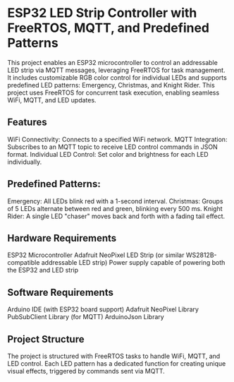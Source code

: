 # ESP32 LED Strip Controller with FreeRTOS, MQTT, and Predefined Patterns
This project enables an ESP32 microcontroller to control an addressable LED strip via MQTT messages, leveraging FreeRTOS for task management. It includes customizable RGB color control for individual LEDs and supports predefined LED patterns: Emergency, Christmas, and Knight Rider. This project uses FreeRTOS for concurrent task execution, enabling seamless WiFi, MQTT, and LED updates.

## Features
WiFi Connectivity: Connects to a specified WiFi network.
MQTT Integration: Subscribes to an MQTT topic to receive LED control commands in JSON format.
Individual LED Control: Set color and brightness for each LED individually.
## Predefined Patterns:
Emergency: All LEDs blink red with a 1-second interval.
Christmas: Groups of 5 LEDs alternate between red and green, blinking every 500 ms.
Knight Rider: A single LED "chaser" moves back and forth with a fading tail effect.
## Hardware Requirements
ESP32 Microcontroller
Adafruit NeoPixel LED Strip (or similar WS2812B-compatible addressable LED strip)
Power supply capable of powering both the ESP32 and LED strip
## Software Requirements
Arduino IDE (with ESP32 board support)
Adafruit NeoPixel Library
PubSubClient Library (for MQTT)
ArduinoJson Library
## Project Structure
The project is structured with FreeRTOS tasks to handle WiFi, MQTT, and LED control. Each LED pattern has a dedicated function for creating unique visual effects, triggered by commands sent via MQTT.
